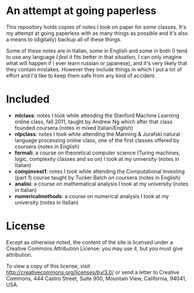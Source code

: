 An attempt at going paperless
=============================

This repository holds copies of notes I took on paper for some
classes. It's my attempt at going paperless with as many things as
possible and it's also a means to (digitally) backup all of these
things.

Some of these notes are in Italian, some in English and some in both
(I tend to use any language _I feel_ it fits better in that situation,
I can only imagine what will happen if I ever learn russian or japanese),
and it's very likely that they contain mistakes. However they include
things in which I put a lot of effort and I'd like to keep them safe
from any kind of accident.


Included
========

* **mlclass**: notes I took while attending the Stanford Machine
  Learning online class, fall 2011, taught by Andrew Ng which after
  that class founded coursera (notes in mixed Italian/English)
* **nlpclass**: notes I took while attending the Manning & Jurafski
  natural language processing online class, one of the first classes
  offered by coursera (notes in English)
* **formali**: a course on theoretical computer science (Turing
  machines, logic, complexity classes and so on) I took at my
  university (notes in Italian)
* **compinvest1**: notes I took while attending the Computational
  Investing (part 1) course taught by Tucker Balch on coursera
  (notes in English)
* **analisi**: a course on mathematical analysis I took at my
  university (notes in Italian)
* **numericalmethods**: a course on numerical analysis I took at my
  university (notes in Italian)

License
=======
Except as otherwise noted, the content of the site is licensed under
a Creative Commons Attribution License: you may use it, but you must
give attribution.

To view a copy of this license, visit
http://creativecommons.org/licenses/by/3.0/ or send a letter to
Creative Commons, 444 Castro Street, Suite 900, Mountain View,
California, 94041, USA.
